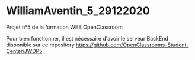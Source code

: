 # WilliamAventin_5_29122020
Projet n°5 de la formation WEB OpenClassroom

Pour bien fonctionner, il est nécessaire d'avoir le serveur BackEnd disponible sur ce repository https://github.com/OpenClassrooms-Student-Center/JWDP5
